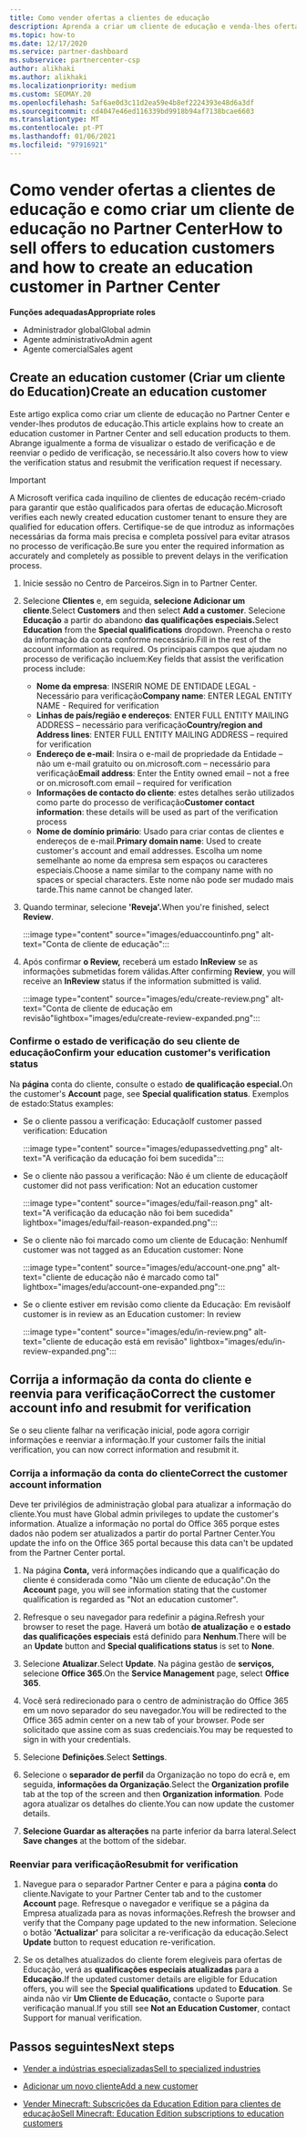 ```yaml
---
title: Como vender ofertas a clientes de educação
description: Aprenda a criar um cliente de educação e venda-lhes ofertas no Partner Center. Inclui confirmar o estado de verificação do seu cliente de educação.
ms.topic: how-to
ms.date: 12/17/2020
ms.service: partner-dashboard
ms.subservice: partnercenter-csp
author: alikhaki
ms.author: alikhaki
ms.localizationpriority: medium
ms.custom: SEOMAY.20
ms.openlocfilehash: 5af6ae0d3c11d2ea59e4b8ef2224393e48d6a3df
ms.sourcegitcommit: cd4047e46ed116339bd9918b94af7138bcae6603
ms.translationtype: MT
ms.contentlocale: pt-PT
ms.lasthandoff: 01/06/2021
ms.locfileid: "97916921"
---
```

# <a name="how-to-sell-offers-to-education-customers-and-how-to-create-an-education-customer-in-partner-center"></a><span data-ttu-id="0aeb3-104">Como vender ofertas a clientes de educação e como criar um cliente de educação no Partner Center</span><span class="sxs-lookup"><span data-stu-id="0aeb3-104">How to sell offers to education customers and how to create an education customer in Partner Center</span></span>


<span data-ttu-id="0aeb3-105">**Funções adequadas**</span><span class="sxs-lookup"><span data-stu-id="0aeb3-105">**Appropriate roles**</span></span>

- <span data-ttu-id="0aeb3-106">Administrador global</span><span class="sxs-lookup"><span data-stu-id="0aeb3-106">Global admin</span></span>
- <span data-ttu-id="0aeb3-107">Agente administrativo</span><span class="sxs-lookup"><span data-stu-id="0aeb3-107">Admin agent</span></span>
- <span data-ttu-id="0aeb3-108">Agente comercial</span><span class="sxs-lookup"><span data-stu-id="0aeb3-108">Sales agent</span></span>

## <a name="create-an-education-customer"></a><span data-ttu-id="0aeb3-109">Create an education customer (Criar um cliente do Education)</span><span class="sxs-lookup"><span data-stu-id="0aeb3-109">Create an education customer</span></span>

<span data-ttu-id="0aeb3-110">Este artigo explica como criar um cliente de educação no Partner Center e vender-lhes produtos de educação.</span><span class="sxs-lookup"><span data-stu-id="0aeb3-110">This article explains how to create an education customer in Partner Center and sell education products to them.</span></span> <span data-ttu-id="0aeb3-111">Abrange igualmente a forma de visualizar o estado de verificação e de reenviar o pedido de verificação, se necessário.</span><span class="sxs-lookup"><span data-stu-id="0aeb3-111">It also covers how to view the verification status and resubmit the verification request if necessary.</span></span>

> [!IMPORTANT]
> <span data-ttu-id="0aeb3-112">A Microsoft verifica cada inquilino de clientes de educação recém-criado para garantir que estão qualificados para ofertas de educação.</span><span class="sxs-lookup"><span data-stu-id="0aeb3-112">Microsoft verifies each newly created education customer tenant to ensure they are qualified for education offers.</span></span>  <span data-ttu-id="0aeb3-113">Certifique-se de que introduz as informações necessárias da forma mais precisa e completa possível para evitar atrasos no processo de verificação.</span><span class="sxs-lookup"><span data-stu-id="0aeb3-113">Be sure you enter the required information as accurately and completely as possible to prevent delays in the verification process.</span></span>

1. <span data-ttu-id="0aeb3-114">Inicie sessão no Centro de Parceiros.</span><span class="sxs-lookup"><span data-stu-id="0aeb3-114">Sign in to Partner Center.</span></span>

2. <span data-ttu-id="0aeb3-115">Selecione **Clientes** e, em seguida, **selecione Adicionar um cliente**.</span><span class="sxs-lookup"><span data-stu-id="0aeb3-115">Select **Customers** and then select **Add a customer**.</span></span> <span data-ttu-id="0aeb3-116">Selecione **Educação** a partir do abandono **das qualificações especiais.**</span><span class="sxs-lookup"><span data-stu-id="0aeb3-116">Select **Education** from the **Special qualifications** dropdown.</span></span>  <span data-ttu-id="0aeb3-117">Preencha o resto da informação da conta conforme necessário.</span><span class="sxs-lookup"><span data-stu-id="0aeb3-117">Fill in the rest of the account information as required.</span></span>  <span data-ttu-id="0aeb3-118">Os principais campos que ajudam no processo de verificação incluem:</span><span class="sxs-lookup"><span data-stu-id="0aeb3-118">Key fields that assist the verification process include:</span></span>

   - <span data-ttu-id="0aeb3-119">**Nome da empresa**: INSERIR NOME DE ENTIDADE LEGAL - Necessário para verificação</span><span class="sxs-lookup"><span data-stu-id="0aeb3-119">**Company name**: ENTER LEGAL ENTITY NAME - Required for verification</span></span>
   - <span data-ttu-id="0aeb3-120">**Linhas de país/região e endereços**: ENTER FULL ENTITY MAILING ADDRESS – necessário para verificação</span><span class="sxs-lookup"><span data-stu-id="0aeb3-120">**Country/region and Address lines**: ENTER FULL ENTITY MAILING ADDRESS – required for verification</span></span>
   - <span data-ttu-id="0aeb3-121">**Endereço de e-mail**: Insira o e-mail de propriedade da Entidade – não um e-mail gratuito ou on.microsoft.com – necessário para verificação</span><span class="sxs-lookup"><span data-stu-id="0aeb3-121">**Email address**:  Enter the Entity owned email – not a free or on.microsoft.com email – required for verification</span></span>
   - <span data-ttu-id="0aeb3-122">**Informações de contacto do cliente**: estes detalhes serão utilizados como parte do processo de verificação</span><span class="sxs-lookup"><span data-stu-id="0aeb3-122">**Customer contact information**: these details will be used as part of the verification process</span></span>
   - <span data-ttu-id="0aeb3-123">**Nome de domínio primário**: Usado para criar contas de clientes e endereços de e-mail.</span><span class="sxs-lookup"><span data-stu-id="0aeb3-123">**Primary domain name**:  Used to create customer's account and email addresses.</span></span>  <span data-ttu-id="0aeb3-124">Escolha um nome semelhante ao nome da empresa sem espaços ou caracteres especiais.</span><span class="sxs-lookup"><span data-stu-id="0aeb3-124">Choose a name similar to the company name with no spaces or special characters.</span></span>  <span data-ttu-id="0aeb3-125">Este nome não pode ser mudado mais tarde.</span><span class="sxs-lookup"><span data-stu-id="0aeb3-125">This name cannot be changed later.</span></span>

3. <span data-ttu-id="0aeb3-126">Quando terminar, selecione **'Reveja'.**</span><span class="sxs-lookup"><span data-stu-id="0aeb3-126">When you're finished, select **Review**.</span></span>

   :::image type="content" source="images/eduaccountinfo.png" alt-text="Conta de cliente de educação":::

4. <span data-ttu-id="0aeb3-128">Após confirmar **o Review,** receberá um estado **InReview** se as informações submetidas forem válidas.</span><span class="sxs-lookup"><span data-stu-id="0aeb3-128">After confirming **Review**, you will receive an **InReview** status if the information submitted is valid.</span></span> 

    :::image type="content" source="images/edu/create-review.png" alt-text="Conta de cliente de educação em revisão"lightbox="images/edu/create-review-expanded.png":::

### <a name="confirm-your-education-customers-verification-status"></a><span data-ttu-id="0aeb3-130">Confirme o estado de verificação do seu cliente de educação</span><span class="sxs-lookup"><span data-stu-id="0aeb3-130">Confirm your education customer's verification status</span></span>

<span data-ttu-id="0aeb3-131">Na **página** conta do cliente, consulte o estado **de qualificação especial.**</span><span class="sxs-lookup"><span data-stu-id="0aeb3-131">On the customer's **Account** page, see **Special qualification status**.</span></span>
<span data-ttu-id="0aeb3-132">Exemplos de estado:</span><span class="sxs-lookup"><span data-stu-id="0aeb3-132">Status examples:</span></span>

- <span data-ttu-id="0aeb3-133">Se o cliente passou a verificação: Educação</span><span class="sxs-lookup"><span data-stu-id="0aeb3-133">If customer passed verification:  Education</span></span>

   :::image type="content" source="images/edupassedvetting.png" alt-text="A verificação da educação foi bem sucedida":::

- <span data-ttu-id="0aeb3-135">Se o cliente não passou a verificação: Não é um cliente de educação</span><span class="sxs-lookup"><span data-stu-id="0aeb3-135">If customer did not pass verification:  Not an education customer</span></span>

   :::image type="content" source="images/edu/fail-reason.png" alt-text="A verificação da educação não foi bem sucedida" lightbox="images/edu/fail-reason-expanded.png":::

- <span data-ttu-id="0aeb3-137">Se o cliente não foi marcado como um cliente de Educação: Nenhum</span><span class="sxs-lookup"><span data-stu-id="0aeb3-137">If customer was not tagged as an Education customer:  None</span></span>

   :::image type="content" source="images/edu/account-one.png" alt-text="cliente de educação não é marcado como tal" lightbox="images/edu/account-one-expanded.png":::

- <span data-ttu-id="0aeb3-139">Se o cliente estiver em revisão como cliente da Educação: Em revisão</span><span class="sxs-lookup"><span data-stu-id="0aeb3-139">If customer is in review as an Education customer: In review</span></span>

    :::image type="content" source="images/edu/in-review.png" alt-text="cliente de educação está em revisão" lightbox="images/edu/in-review-expanded.png":::

## <a name="correct-the-customer-account-info-and-resubmit-for-verification"></a><span data-ttu-id="0aeb3-141">Corrija a informação da conta do cliente e reenvia para verificação</span><span class="sxs-lookup"><span data-stu-id="0aeb3-141">Correct the customer account info and resubmit for verification</span></span>

<span data-ttu-id="0aeb3-142">Se o seu cliente falhar na verificação inicial, pode agora corrigir informações e reenviar a informação.</span><span class="sxs-lookup"><span data-stu-id="0aeb3-142">If your customer fails the initial verification, you can now correct information and resubmit it.</span></span>

### <a name="correct-the-customer-account-information"></a><span data-ttu-id="0aeb3-143">Corrija a informação da conta do cliente</span><span class="sxs-lookup"><span data-stu-id="0aeb3-143">Correct the customer account information</span></span>

<span data-ttu-id="0aeb3-144">Deve ter privilégios de administração global para atualizar a informação do cliente.</span><span class="sxs-lookup"><span data-stu-id="0aeb3-144">You must have Global admin privileges to update the customer's information.</span></span> <span data-ttu-id="0aeb3-145">Atualize a informação no portal do Office 365 porque estes dados não podem ser atualizados a partir do portal Partner Center.</span><span class="sxs-lookup"><span data-stu-id="0aeb3-145">You update the info on the Office 365 portal because this data can't be updated from the Partner Center portal.</span></span>

1. <span data-ttu-id="0aeb3-146">Na página **Conta,** verá informações indicando que a qualificação do cliente é considerada como "Não um cliente de educação".</span><span class="sxs-lookup"><span data-stu-id="0aeb3-146">On the **Account** page, you will see information stating that the customer qualification is regarded as "Not an education customer".</span></span>

2. <span data-ttu-id="0aeb3-147">Refresque o seu navegador para redefinir a página.</span><span class="sxs-lookup"><span data-stu-id="0aeb3-147">Refresh your browser to reset the page.</span></span> <span data-ttu-id="0aeb3-148">Haverá um botão **de atualização** e **o estado das qualificações especiais** está definido para **Nenhum**.</span><span class="sxs-lookup"><span data-stu-id="0aeb3-148">There will be an **Update** button and **Special qualifications status** is set to **None**.</span></span>

3. <span data-ttu-id="0aeb3-149">Selecione **Atualizar**.</span><span class="sxs-lookup"><span data-stu-id="0aeb3-149">Select **Update**.</span></span> <span data-ttu-id="0aeb3-150">Na página gestão de **serviços,** selecione **Office 365**.</span><span class="sxs-lookup"><span data-stu-id="0aeb3-150">On the **Service Management** page, select **Office 365**.</span></span>

4. <span data-ttu-id="0aeb3-151">Você será redirecionado para o centro de administração do Office 365 em um novo separador do seu navegador.</span><span class="sxs-lookup"><span data-stu-id="0aeb3-151">You will be redirected to the Office 365 admin center on a new tab of your browser.</span></span> <span data-ttu-id="0aeb3-152">Pode ser solicitado que assine com as suas credenciais.</span><span class="sxs-lookup"><span data-stu-id="0aeb3-152">You may be requested to sign in with your credentials.</span></span>

5. <span data-ttu-id="0aeb3-153">Selecione **Definições**.</span><span class="sxs-lookup"><span data-stu-id="0aeb3-153">Select **Settings**.</span></span>

6. <span data-ttu-id="0aeb3-154">Selecione o **separador de perfil** da Organização no topo do ecrã e, em seguida, **informações da Organização**.</span><span class="sxs-lookup"><span data-stu-id="0aeb3-154">Select the **Organization profile** tab at the top of the screen and then **Organization information**.</span></span> <span data-ttu-id="0aeb3-155">Pode agora atualizar os detalhes do cliente.</span><span class="sxs-lookup"><span data-stu-id="0aeb3-155">You can now update the customer details.</span></span>

7. <span data-ttu-id="0aeb3-156">**Selecione Guardar as alterações** na parte inferior da barra lateral.</span><span class="sxs-lookup"><span data-stu-id="0aeb3-156">Select **Save changes** at the bottom of the sidebar.</span></span>  

### <a name="resubmit-for-verification"></a><span data-ttu-id="0aeb3-157">Reenviar para verificação</span><span class="sxs-lookup"><span data-stu-id="0aeb3-157">Resubmit for verification</span></span>

1. <span data-ttu-id="0aeb3-158">Navegue para o separador Partner Center e para a página **conta** do cliente.</span><span class="sxs-lookup"><span data-stu-id="0aeb3-158">Navigate to your Partner Center tab and to the customer **Account** page.</span></span> <span data-ttu-id="0aeb3-159">Refresque o navegador e verifique se a página da Empresa atualizada para as novas informações.</span><span class="sxs-lookup"><span data-stu-id="0aeb3-159">Refresh the browser and verify that the Company page updated to the new information.</span></span> <span data-ttu-id="0aeb3-160">Selecione o botão **'Actualizar'** para solicitar a re-verificação da educação.</span><span class="sxs-lookup"><span data-stu-id="0aeb3-160">Select **Update** button to request education re-verification.</span></span>

2. <span data-ttu-id="0aeb3-161">Se os detalhes atualizados do cliente forem elegíveis para ofertas de Educação, verá as **qualificações especiais atualizadas** para a **Educação.**</span><span class="sxs-lookup"><span data-stu-id="0aeb3-161">If the updated customer details are eligible for Education offers, you will see the **Special qualifications** updated to **Education**.</span></span> <span data-ttu-id="0aeb3-162">Se ainda não vir **Um Cliente de Educação,** contacte o Suporte para verificação manual.</span><span class="sxs-lookup"><span data-stu-id="0aeb3-162">If you still see **Not an Education Customer**, contact Support for manual verification.</span></span>

## <a name="next-steps"></a><span data-ttu-id="0aeb3-163">Passos seguintes</span><span class="sxs-lookup"><span data-stu-id="0aeb3-163">Next steps</span></span>

- [<span data-ttu-id="0aeb3-164">Vender a indústrias especializadas</span><span class="sxs-lookup"><span data-stu-id="0aeb3-164">Sell to specialized industries</span></span>](get-special-pricing-for-offers.md)

- [<span data-ttu-id="0aeb3-165">Adicionar um novo cliente</span><span class="sxs-lookup"><span data-stu-id="0aeb3-165">Add a new customer</span></span>](add-a-new-customer.md)

- [<span data-ttu-id="0aeb3-166">Vender Minecraft: Subscrições da Education Edition para clientes de educação</span><span class="sxs-lookup"><span data-stu-id="0aeb3-166">Sell Minecraft: Education Edition subscriptions to education customers</span></span>](minecraft-subscriptions.md)
